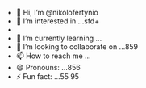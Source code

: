 - 👋 Hi, I’m @nikolofertynio
- 👀 I’m interested in ...sfd+
- 
- 🌱 I’m currently learning ...
- 💞️ I’m looking to collaborate on ...859
- 📫 How to reach me ...
- 😄 Pronouns: ...856
- ⚡ Fun fact: ...55
95
<!---
nikolofertynio/nikolofertynio is a ✨ special ✨ repository because its `README.md` (this file) appears on your GitHub profile.
You can click the Preview link to take a look at your changes.
--->
